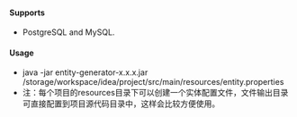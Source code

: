 #### Supports
* PostgreSQL and MySQL.

#### Usage
* java -jar entity-generator-x.x.x.jar /storage/workspace/idea/project/src/main/resources/entity.properties
* 注：每个项目的resources目录下可以创建一个实体配置文件，文件输出目录可直接配置到项目源代码目录中，这样会比较方便使用。



